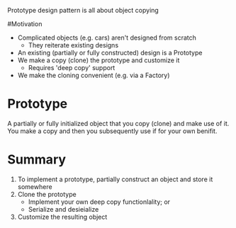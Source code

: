 Prototype design pattern is all about object copying

#Motivation

* Complicated objects (e.g. cars) aren't designed from scratch
    * They reiterate existing designs
* An existing (partially or fully constructed) design is a Prototype
* We make a copy (clone) the prototype and customize it
    * Requires 'deep copy' support
* We make the cloning convenient (e.g. via a Factory)

# Prototype

A partially or fully initialized object that you copy (clone) and make use of it. You make a copy and then you subsequently use if for your own benifit.

# Summary

1. To implement a prototype, partially construct an object and store it somewhere
2. Clone the prototype
    * Implement your own deep copy functionlality; or
    * Serialize and desieialize
3. Customize the resulting object
